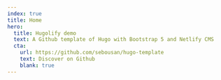 ```yaml
---
index: true
title: Home
hero:
  title: Hugolify demo
  text: A Github template of Hugo with Bootstrap 5 and Netlify CMS
  cta:
    url: https://github.com/sebousan/hugo-template
    text: Discover on Github
    blank: true
---
```

